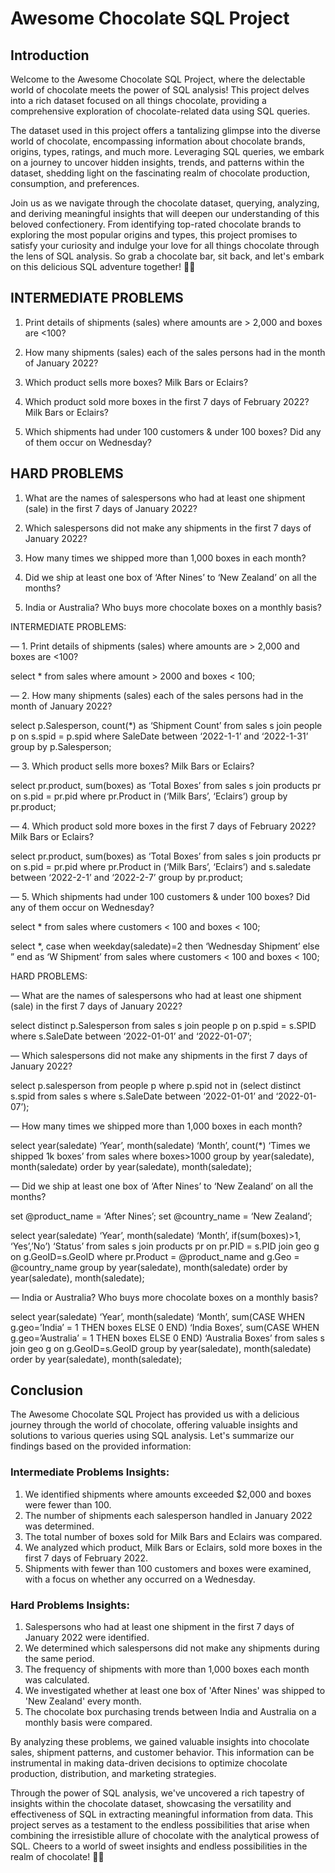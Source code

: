 # Awesome Chocolate SQL Project

## Introduction

Welcome to the Awesome Chocolate SQL Project, where the delectable world of chocolate meets the power of SQL analysis! This project delves into a rich dataset focused on all things chocolate, providing a comprehensive exploration of chocolate-related data using SQL queries.

The dataset used in this project offers a tantalizing glimpse into the diverse world of chocolate, encompassing information about chocolate brands, origins, types, ratings, and much more. Leveraging SQL queries, we embark on a journey to uncover hidden insights, trends, and patterns within the dataset, shedding light on the fascinating realm of chocolate production, consumption, and preferences.

Join us as we navigate through the chocolate dataset, querying, analyzing, and deriving meaningful insights that will deepen our understanding of this beloved confectionery. From identifying top-rated chocolate brands to exploring the most popular origins and types, this project promises to satisfy your curiosity and indulge your love for all things chocolate through the lens of SQL analysis. So grab a chocolate bar, sit back, and let's embark on this delicious SQL adventure together! 🍫✨


## INTERMEDIATE PROBLEMS


1. Print details of shipments (sales) where amounts are > 2,000 and boxes are <100?

2. How many shipments (sales) each of the sales persons had in the month of January 2022?

3. Which product sells more boxes? Milk Bars or Eclairs?

4. Which product sold more boxes in the first 7 days of February 2022? Milk Bars or Eclairs?

5. Which shipments had under 100 customers & under 100 boxes? Did any of them occur on Wednesday?

## HARD PROBLEMS


1. What are the names of salespersons who had at least one shipment (sale) in the first 7 days of January 2022?

2. Which salespersons did not make any shipments in the first 7 days of January 2022?

3. How many times we shipped more than 1,000 boxes in each month?

4. Did we ship at least one box of ‘After Nines’ to ‘New Zealand’ on all the months?

5. India or Australia? Who buys more chocolate boxes on a monthly basis?



INTERMEDIATE PROBLEMS:

— 1. Print details of shipments (sales) where amounts are > 2,000 and boxes are <100?

select * from sales where amount > 2000 and boxes < 100;




— 2. How many shipments (sales) each of the sales persons had in the month of January 2022?

select p.Salesperson, count(*) as ‘Shipment Count’
from sales s
join people p on s.spid = p.spid
where SaleDate between ‘2022-1-1’ and ‘2022-1-31’
group by p.Salesperson;




— 3. Which product sells more boxes? Milk Bars or Eclairs?

select pr.product, sum(boxes) as ‘Total Boxes’
from sales s
join products pr on s.pid = pr.pid
where pr.Product in (‘Milk Bars’, ‘Eclairs’)
group by pr.product;




— 4. Which product sold more boxes in the first 7 days of February 2022? Milk Bars or Eclairs?

select pr.product, sum(boxes) as ‘Total Boxes’
from sales s
join products pr on s.pid = pr.pid
where pr.Product in (‘Milk Bars’, ‘Eclairs’)
and s.saledate between ‘2022-2-1’ and ‘2022-2-7’
group by pr.product;




— 5. Which shipments had under 100 customers & under 100 boxes? Did any of them occur on Wednesday?

select * from sales
where customers < 100 and boxes < 100;

select *,
case when weekday(saledate)=2 then ‘Wednesday Shipment’
else ”
end as ‘W Shipment’
from sales
where customers < 100 and boxes < 100;


 

HARD PROBLEMS:

— What are the names of salespersons who had at least one shipment (sale) in the first 7 days of January 2022?

select distinct p.Salesperson
from sales s
join people p on p.spid = s.SPID
where s.SaleDate between ‘2022-01-01’ and ‘2022-01-07’;




— Which salespersons did not make any shipments in the first 7 days of January 2022?

select p.salesperson
from people p
where p.spid not in
(select distinct s.spid from sales s where s.SaleDate between ‘2022-01-01’ and ‘2022-01-07’);




— How many times we shipped more than 1,000 boxes in each month?

select year(saledate) ‘Year’, month(saledate) ‘Month’, count(*) ‘Times we shipped 1k boxes’
from sales
where boxes>1000
group by year(saledate), month(saledate)
order by year(saledate), month(saledate);




— Did we ship at least one box of ‘After Nines’ to ‘New Zealand’ on all the months?

set @product_name = ‘After Nines’;
set @country_name = ‘New Zealand’;

select year(saledate) ‘Year’, month(saledate) ‘Month’,
if(sum(boxes)>1, ‘Yes’,’No’) ‘Status’
from sales s
join products pr on pr.PID = s.PID
join geo g on g.GeoID=s.GeoID
where pr.Product = @product_name and g.Geo = @country_name
group by year(saledate), month(saledate)
order by year(saledate), month(saledate);



— India or Australia? Who buys more chocolate boxes on a monthly basis?

select year(saledate) ‘Year’, month(saledate) ‘Month’,
sum(CASE WHEN g.geo=’India’ = 1 THEN boxes ELSE 0 END) ‘India Boxes’,
sum(CASE WHEN g.geo=’Australia’ = 1 THEN boxes ELSE 0 END) ‘Australia Boxes’
from sales s
join geo g on g.GeoID=s.GeoID
group by year(saledate), month(saledate)
order by year(saledate), month(saledate);



## Conclusion

The Awesome Chocolate SQL Project has provided us with a delicious journey through the world of chocolate, offering valuable insights and solutions to various queries using SQL analysis. Let's summarize our findings based on the provided information:



### Intermediate Problems Insights:

1. We identified shipments where amounts exceeded $2,000 and boxes were fewer than 100.
2. The number of shipments each salesperson handled in January 2022 was determined.
3. The total number of boxes sold for Milk Bars and Eclairs was compared.
4. We analyzed which product, Milk Bars or Eclairs, sold more boxes in the first 7 days of February 2022.
5. Shipments with fewer than 100 customers and boxes were examined, with a focus on whether any occurred on a Wednesday.



### Hard Problems Insights:

1. Salespersons who had at least one shipment in the first 7 days of January 2022 were identified.
2. We determined which salespersons did not make any shipments during the same period.
3. The frequency of shipments with more than 1,000 boxes each month was calculated.
4. We investigated whether at least one box of 'After Nines' was shipped to 'New Zealand' every month.
5. The chocolate box purchasing trends between India and Australia on a monthly basis were compared.

By analyzing these problems, we gained valuable insights into chocolate sales, shipment patterns, and customer behavior. This information can be instrumental in making data-driven decisions to optimize chocolate production, distribution, and marketing strategies.

Through the power of SQL analysis, we've uncovered a rich tapestry of insights within the chocolate dataset, showcasing the versatility and effectiveness of SQL in extracting meaningful information from data. This project serves as a testament to the endless possibilities that arise when combining the irresistible allure of chocolate with the analytical prowess of SQL. Cheers to a world of sweet insights and endless possibilities in the realm of chocolate! 🍫✨
